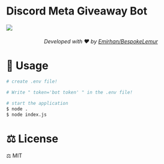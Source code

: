 # Discord Meta Giveaway Bot
![](https://img.shields.io/github/issues/BespokeLemur/Metabot)

<h6 align="center">Developed with ❤️ by <a href="https://bespokelemur.ml">Emirhan/BespokeLemur</a></h6>

# 📝 Usage


```bash
# create .env file!

# Write " token='bot token' " in the .env file!

# start the application
$ node .
$ node index.js
```

# ⚖️ License

⚖️ MIT